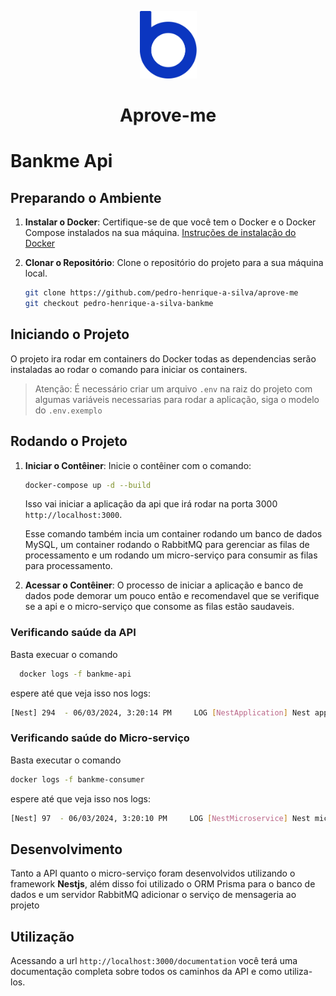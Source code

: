 <p align="center">
  <img src="./assets/logo-bankme.png" alt="Logo Bankme" width="91" height="108">
</p>
<h1 align="center">
  Aprove-me
</h1>


# Bankme Api

## Preparando o Ambiente

1. **Instalar o Docker**: Certifique-se de que você tem o Docker e o Docker Compose instalados na sua máquina. [Instruções de instalação do Docker](https://docs.docker.com/get-docker/)

2. **Clonar o Repositório**: Clone o repositório do projeto para a sua máquina local.

    ```bash
    git clone https://github.com/pedro-henrique-a-silva/aprove-me
    git checkout pedro-henrique-a-silva-bankme
    ```

## Iniciando o Projeto

O projeto ira rodar em containers do Docker todas as dependencias serão instaladas ao rodar o comando para iniciar os containers.

> Atenção: É necessário criar um arquivo `.env` na raiz do projeto com algumas variáveis necessarias para rodar a aplicação, siga o modelo do `.env.exemplo`

## Rodando o Projeto


1. **Iniciar o Contêiner**: Inicie o contêiner com o comando:

    ```bash
    docker-compose up -d --build
    ```

    Isso vai iniciar a aplicação da api que irá rodar na porta 3000 `http://localhost:3000`.

    Esse comando também incia um container rodando um banco de dados MySQL, um container rodando o RabbitMQ para gerenciar as filas de processamento e um rodando um micro-serviço para consumir as filas para processamento.

2. **Acessar o Contêiner**: O processo de iniciar a aplicação e banco de dados pode demorar um pouco então e recomendavel que se verifique se a api e o micro-serviço que consome as filas estão saudaveis.

### Verificando saúde da API

Basta execuar o comando

  ```bash
    docker logs -f bankme-api
  ```
    
espere até que veja isso nos logs:

 ```bash
[Nest] 294  - 06/03/2024, 3:20:14 PM     LOG [NestApplication] Nest application successfully started
  ```

### Verificando saúde do Micro-serviço
  
  Basta executar o comando

  ```bash
  docker logs -f bankme-consumer
  ```

espere até que veja isso nos logs:

 ```bash
[Nest] 97  - 06/03/2024, 3:20:10 PM     LOG [NestMicroservice] Nest microservice successfully started
  ```


## Desenvolvimento

Tanto a API quanto o micro-serviço foram desenvolvidos utilizando o framework **Nestjs**, além disso foi utilizado o ORM Prisma para o banco de dados e um servidor RabbitMQ adicionar o serviço de mensageria ao projeto

## Utilização

Acessando a url `http://localhost:3000/documentation` você terá uma documentação completa sobre todos os caminhos da API e como utiliza-los.